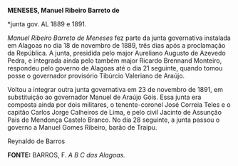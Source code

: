 **MENESES, Manuel Ribeiro Barreto de**

\*junta gov. AL 1889 e 1891.

*Manuel Ribeiro Barreto de Meneses* fez parte da junta governativa
instalada em Alagoas no dia 18 de novembro de 1889, três dias após a
proclamação da República. A junta, presidida pelo major Aureliano
Augusto de Azevedo Pedra, e integrada ainda pelo também major Ricardo
Brennand Monteiro, respondeu pelo governo de Alagoas até o dia 21
seguinte, quando tomou posse o governador provisório Tibúrcio Valeriano
de Araújo.

Voltou a integrar outra junta governativa em 23 de novembro de 1891, em
substituição ao governador Manuel de Araújo Góis. Essa junta era
composta ainda por dois militares, o tenente-coronel José Correia Teles
e o capitão Carlos Jorge Calheiros de Lima, e pelo civil Jacinto de
Assunção Pais de Mendonça Castelo Branco. No dia 28 seguinte, a junta
passou o governo a Manuel Gomes Ribeiro, barão de Traipu.

Reynaldo de Barros

**FONTE:** BARROS, F. *A B C das Alagoas.*
